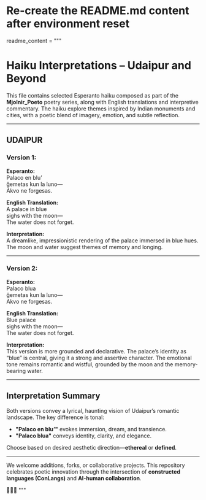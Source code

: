 # Re-create the README.md content after environment reset

readme_content = """
# Haiku Interpretations – Udaipur and Beyond

This file contains selected Esperanto haiku composed as part of the **Mjolnir_Poeto** poetry series, along with English translations and interpretive commentary. The haiku explore themes inspired by Indian monuments and cities, with a poetic blend of imagery, emotion, and subtle reflection.

---

## UDAIPUR

### Version 1:
**Esperanto:**  
Palaco en blu’  
ĝemetas kun la luno—  
Akvo ne forgesas.

**English Translation:**  
A palace in blue  
sighs with the moon—  
The water does not forget.

**Interpretation:**  
A dreamlike, impressionistic rendering of the palace immersed in blue hues. The moon and water suggest themes of memory and longing.

---

### Version 2:
**Esperanto:**  
Palaco blua  
ĝemetas kun la luno—  
Akvo ne forgesas.

**English Translation:**  
Blue palace  
sighs with the moon—  
The water does not forget.

**Interpretation:**  
This version is more grounded and declarative. The palace’s identity as “blue” is central, giving it a strong and assertive character. The emotional tone remains romantic and wistful, grounded by the moon and the memory-bearing water.

---

## Interpretation Summary

Both versions convey a lyrical, haunting vision of Udaipur’s romantic landscape. The key difference is tonal:

- **"Palaco en blu’"** evokes immersion, dream, and transience.  
- **"Palaco blua"** conveys identity, clarity, and elegance.

Choose based on desired aesthetic direction—**ethereal** or **defined**.

---

We welcome additions, forks, or collaborative projects. This repository celebrates poetic innovation through the intersection of **constructed languages (ConLangs)** and **AI-human collaboration**.

🌊✨📜
"""
